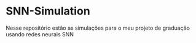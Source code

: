 # SNN-Simulation
Nesse repositório estão as simulações para o meu projeto de graduação usando redes neurais SNN
